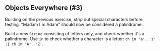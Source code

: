 ## Objects Everywhere (#3)

Building on the previous exercise, strip out special characters before testing.
"Madam I'm Adam" should now be considered a palindrome.

<div class="hint">

Build a new `String` consisting of letters only, and check whether it's
a palindrome. Use `in` to check whether a character is a letter:
`ch in 'a'..'z' || ch in 'A'..'Z'`.

</div>
